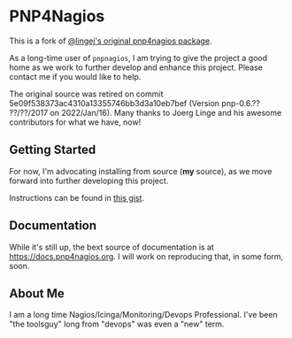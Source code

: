 # PNP4Nagios

This is a fork of [@lingej's original pnp4nagios package](https://github.com/lingej/pnp4nagios).

As a long-time user of `pnpnagios`, I am trying to give the project a
good home as we work to further develop and enhance this project. Please
contact me if you would like to help.

The original source was retired on commit 5e09f538373ac4310a13355746bb3d3a10eb7bef
(Version pnp-0.6.?? ??/??/2017 on 2022/Jan/16). Many thanks to Joerg Linge and his
awesome contributors for what we have, now!


## Getting Started

For now, I'm advocating installing from source (**my** source), as we move
forward into further developing this project.

Instructions can be found in
[this gist](https://gist.github.com/russellvt/051fa43592778a41e53cb423b791bab6).


## Documentation

While it's still up, the bext source of documentation is at
https://docs.pnp4nagios.org. I will work on reproducing that, in some form,
soon.


## About Me

I am a long time Nagios/Icinga/Monitoring/Devops Professional. I've been
"the toolsguy" long from "devops" was even a "new" term.


